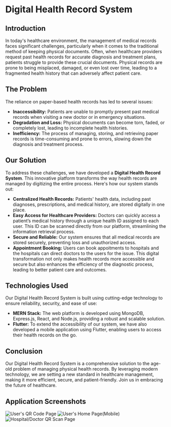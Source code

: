 # Digital Health Record System

## Introduction

In today's healthcare environment, the management of medical records faces significant challenges, particularly when it comes to the traditional method of keeping physical documents. Often, when healthcare providers request past health records for accurate diagnosis and treatment plans, patients struggle to provide these crucial documents. Physical records are prone to being misplaced, damaged, or even lost over time, leading to a fragmented health history that can adversely affect patient care.

## The Problem

The reliance on paper-based health records has led to several issues:

- **Inaccessibility:** Patients are unable to promptly present past medical records when visiting a new doctor or in emergency situations.
- **Degradation and Loss:** Physical documents can become torn, faded, or completely lost, leading to incomplete health histories.
- **Inefficiency:** The process of managing, storing, and retrieving paper records is time-consuming and prone to errors, slowing down the diagnosis and treatment process.

## Our Solution

To address these challenges, we have developed a **Digital Health Record System**. This innovative platform transforms the way health records are managed by digitizing the entire process. Here's how our system stands out:

- **Centralized Health Records:** Patients' health data, including past diagnoses, prescriptions, and medical history, are stored digitally in one place.
- **Easy Access for Healthcare Providers:** Doctors can quickly access a patient’s medical history through a unique health ID assigned to each user. This ID can be scanned directly from our platform, streamlining the information retrieval process.
- **Secure and Reliable:** Our system ensures that all medical records are stored securely, preventing loss and unauthorized access.
- **Appointment Booking:** Users can book appoitments to hospitals and the hospitals can direct doctors to the users for the issue.
This digital transformation not only makes health records more accessible and secure but also enhances the efficiency of the diagnostic process, leading to better patient care and outcomes.

## Technologies Used

Our Digital Health Record System is built using cutting-edge technology to ensure reliability, security, and ease of use:

- **MERN Stack:** The web platform is developed using MongoDB, Express.js, React, and Node.js, providing a robust and scalable solution.
- **Flutter:** To extend the accessibility of our system, we have also developed a mobile application using Flutter, enabling users to access their health records on the go.

## Conclusion

Our Digital Health Record System is a comprehensive solution to the age-old problem of managing physical health records. By leveraging modern technology, we are setting a new standard in healthcare management, making it more efficient, secure, and patient-friendly. Join us in embracing the future of healthcare.


## Application Screenshots
![User's QR Code Page](https://drive.google.com/uc?export=view&id=1gyE1kO1rMoeWh7GKkVvCKULPVt75KH_F "User's QR Code Page")
![User's Home Page(Mobile)](https://drive.google.com/uc?export=view&id=1vNlEGa1vWFjVpQy2FKwYWginw_AyZ6wf "User's Home Page(Mobile)")
![Hospital/Doctor QR Scan Page](https://drive.google.com/uc?export=view&id=1ukhNHFGOFs39IfuZ1XCQmEvT8pJJCfhO "Hospital/Doctor QR Scan Page")

